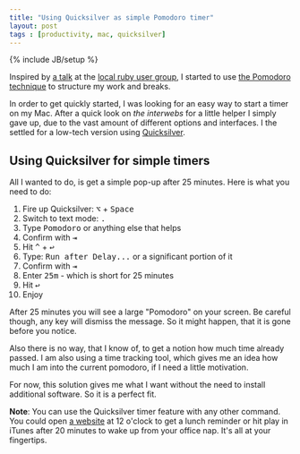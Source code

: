 ```yaml
---
title: "Using Quicksilver as simple Pomodoro timer"
layout: post
tags : [productivity, mac, quicksilver]
---
```

{% include JB/setup %}

Inspired by [a
talk](https://speakerdeck.com/u/wikimatze/p/time-management-with-the-pomodoro-technique)
at the [local ruby user group](http://www.rug-b.de), I started to use
[the Pomodoro technique](http://www.pomodorotechnique.com/) to structure my work
and breaks.

In order to get quickly started, I was looking for an easy way to start a timer
on my Mac. After a quick look on _the interwebs_ for a little helper I simply
gave up, due to the vast amount of different options and interfaces. I the
settled for a low-tech version using [Quicksilver](http://qsapp.com/).

## Using Quicksilver for simple timers

All I wanted to do, is get a simple pop-up after 25 minutes. Here is what you
need to do:

1. Fire up Quicksilver: <kbd title="Option">⌥</kbd> + <kbd>Space</kbd>
2. Switch to text mode: <kbd>.</kbd>
3. Type <kbd>Pomodoro</kbd> or anything else that helps
4. Confirm with <kbd title="Tab">⇥</kbd>
5. Hit <kbd title="Control">^</kbd> + <kbd title="Return">↩</kbd>
6. Type: <kbd>Run after Delay...</kbd> or a significant portion of it
7. Confirm with <kbd title="Tab">⇥</kbd>
8. Enter <kbd>25m</kbd> - which is short for 25 minutes
9. Hit <kbd title="Return">↩</kbd>
10. Enjoy

After 25 minutes you will see a large "Pomodoro" on your screen. Be careful
though, any key will dismiss the message. So it might happen, that it is gone
before you notice.

Also there is no way, that I know of, to get a notion how much time already
passed. I am also using a time tracking tool, which gives me an idea how much I
am into the current pomodoro, if I need a little motivation.

For now, this solution gives me what I want without the need to install
additional software. So it is a perfect fit.

**Note**: You can use the Quicksilver timer feature with any other command. You
could open [a website](http://nyan.cat/) at 12 o'clock to get a lunch reminder
or hit play in iTunes after 20 minutes to wake up from your office nap. It's all
at your fingertips.
